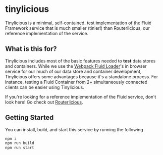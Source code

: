 # tinylicious

Tinylicious is a minimal, self-contained, test implementation of the Fluid Framework service that is much smaller (tinier!) than Routerlicious, our reference implementation of the service.

## What is this for?

Tinylicious includes most of the basic features needed to **test** data stores and containers. While we use the [Webpack Fluid Loader](../../packages/tools/webpack-fluid-loader)'s in browser service for our much of our data store and container development, Tinylicious offers some advantages because it's a standalone process. For instance, testing a Fluid Container from 2+ simultaneously connected clients can be easier using Tinylicious.

If you're looking for a reference implementation of the Fluid service, don't look here! Go check out [Routerlicious](../routerlicious).

## Getting Started
You can install, build, and start this service by running the following

```sh
npm i
npm run build
npm run start
```
